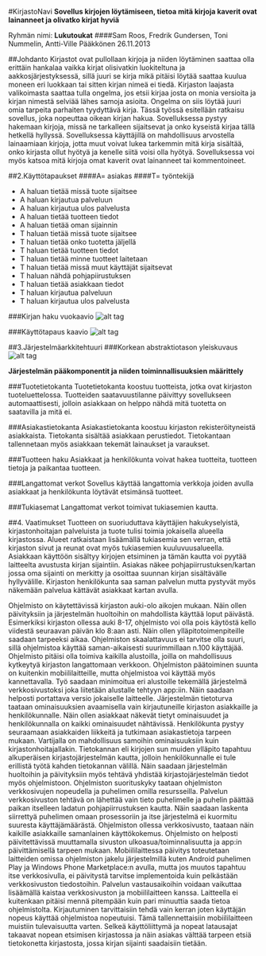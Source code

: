#KirjastoNavi
**Sovellus kirjojen löytämiseen, tietoa mitä kirjoja kaverit ovat lainanneet ja olivatko kirjat hyviä**

Ryhmän nimi: **Lukutoukat**
####Sam Roos, Fredrik Gundersen, Toni Nummelin, Antti-Ville Pääkkönen
26.11.2013

##Johdanto
Kirjastot ovat pullollaan kirjoja ja niiden löytäminen saattaa olla erittäin hankalaa vaikka kirjat olisivatkin luokiteltuna ja aakkosjärjestyksessä, sillä juuri se kirja mikä pitäisi löytää saattaa kuulua moneen eri luokkaan tai sitten kirjan nimeä ei tiedä. Kirjaston laajasta valikoimasta saattaa tulla ongelma, jos etsii kirjaa josta on monia versioita ja kirjan nimestä selviää lähes samoja asioita. Ongelma on siis löytää juuri omia tarpeita parhaiten tyydyttävä kirja.
Tässä työssä esitellään ratkaisu sovellus, joka nopeuttaa oikean kirjan hakua. Sovelluksessa pystyy hakemaan kirjoja, missä ne tarkalleen sijaitsevat ja onko kyseistä kirjaa tällä hetkellä hyllyssä. Sovelluksessa käyttäjillä on mahdollisuus arvostella lainaamiaan kirjoja, jotta muut voivat lukea tarkemmin mitä kirja sisältää, onko kirjasta ollut hyötyä ja kenelle siitä voisi olla hyötyä. Sovelluksessa voi myös katsoa mitä kirjoja omat kaverit ovat lainanneet tai kommentoineet.

##2.Käyttötapaukset
####A= asiakas
####T= työntekijä
-	A haluan tietää missä tuote sijaitsee
-	A haluan kirjautua palveluun
-	A haluan kirjautua ulos palvelusta
-	A haluan tietää tuotteen tiedot
-	A haluan tietää oman sijainnin
-	T haluan tietää missä tuote sijaitsee
-	T haluan tietää onko tuotetta jäljellä
-	T haluan tietää tuotteen tiedot
-	T haluan tietää minne tuotteet laitetaan
-	T haluan tietää missä muut käyttäjät sijaitsevat
-	T haluan nähdä pohjapiirustuksen
-	T haluan tietää asiakkaan tiedot
-	T haluan kirjautua palveluun
-	T haluan kirjautua ulos palvelusta


###Kirjan haku vuokaavio
![alt tag](http://users.metropolia.fi/~samr/kauppa_projekti/KauppaNavi/flowchart.jpg)

###Käyttötapaus kaavio
![alt tag](http://users.metropolia.fi/~fredrikg/ohjelmisto/käyttötapauskaavio.png)

##3.Järjestelmäarkkitehtuuri
###Korkean abstraktiotason yleiskuvaus
![alt tag](http://users.metropolia.fi/~toninu/abstraktio.PNG)

**Järjestelmän pääkomponentit ja niiden toiminnallisuuksien määrittely**

###Tuotetietokanta
Tuotetietokanta koostuu tuotteista, jotka ovat kirjaston tuoteluettelossa. Tuotteiden saatavuustilanne päivittyy sovellukseen automaattisesti, jolloin asiakkaan on helppo nähdä mitä tuotetta on saatavilla ja mitä ei. 

###Asiakastietokanta
Asiakastietokanta koostuu kirjaston rekisteröityneistä asiakkaista. Tietokanta sisältää asiakkaan perustiedot. Tietokantaan tallennetaan myös asiakkaan tekemät lainaukset ja varaukset.

###Tuotteen haku
Asiakkaat ja henkilökunta voivat hakea tuotteita, tuotteen tietoja ja paikantaa tuotteen.

###Langattomat verkot
Sovellus käyttää langattomia verkkoja joiden avulla asiakkaat ja henkilökunta löytävät etsimänsä tuotteet.

###Tukiasemat
Langattomat verkot toimivat tukiasemien kautta.

##4. Vaatimukset
Tuotteen on suoriuduttava käyttäjien hakukyselyistä, kirjastonhoitajan palveluista ja tuote tulisi toimia jokaisella alueella kirjastossa. Alueet ratkaistaan lisäämällä tukiasemia sen verran, että kirjaston sivut ja reunat ovat myös tukiasemien kuuluvuusalueella. Asiakkaan käyttöön sisältyy kirjojen etsiminen ja tämän kautta voi pyytää laitteelta avustusta kirjan sijaintiin. Asiakas näkee pohjapiirrustuksen/kartan jossa oma sijainti on merkitty ja osoittaa suunnan kirjan sisältävälle hyllyvälille. Kirjaston henkilökunta saa saman palvelun mutta pystyvät myös näkemään palvelua kättävät asiakkaat kartan avulla.

Ohjelmisto on käytettävissä kirjaston auki-olo aikojen mukaan. Näin ollen päivityksiin ja järjestelmän huoltoihin on mahdollista käyttää loput päivästä. Esimerkiksi kirjaston ollessa auki 8-17, ohjelmisto voi olla pois käytöstä kello viidestä seuraavan päivän klo 8:aan asti. Näin ollen ylläpitotoimenpiteille saadaan tarpeeksi aikaa.
Ohjelmiston skaalattavuus ei tarvitse olla suuri, sillä ohjelmistoa käyttää saman-aikaisesti suurimmillaan n.100 käyttäjää.
Ohjelmisto pitäisi olla toimiva kaikilla alustoilla, joilla on mahdollisuus kytkeytyä kirjaston langattomaan verkkoon. Ohjelmiston päätoiminen suunta on kuitenkin mobiililaitteille, mutta ohjelmistoa voi käyttää myös kannettavalla.
Työ saadaan minimoitua eri alustoille tekemällä järjestelmä verkkosivustoksi joka liitetään alustalle tehtyyn app:iin. Näin saadaan helposti portattava versio jokaiselle laitteelle.
Järjestelmän tietoturva taataan ominaisuuksien avaamisella vain kirjautuneille kirjaston asiakkaille ja henkilökunnalle. Näin ollen asiakkaat näkevät tietyt ominaisuudet ja henkilökunnalla on kaikki ominaisuudet nähtävissä. Henkilökunta pystyy seuraamaan asiakkaiden liikkeitä ja tutkimaan asiakastietoja tarpeen mukaan. Vartijalla on mahdollisuus samoihin ominaisuuksiin kuin kirjastonhoitajallakin.
Tietokannan eli kirjojen sun muiden ylläpito tapahtuu alkuperäisen kirjastojärjestelmän kautta, jolloin henkilökunnalle ei tule erillistä työtä kahden tietokannan välillä. Näin saadaan järjestelmän huoltoihin ja päivityksiin myös tehtävä yhdistää kirjastojärjestelmän tiedot myös ohjelmistoon.
Ohjelmiston suorituskyky taataan ohjelmiston verkkosivujen nopeudella ja puhelimen omilla resursseilla. Palvelun verkkosivuston tehtävä on lähettää vain tieto puhelimelle ja puhelin päättää paikan itselleen ladatun pohjapiirrustuksen kautta. Näin saadaan laskenta siirrettyä puhelimen omaan prosessoriin ja itse järjestelmä ei kuormitu suuresta käyttäjämäärästä.
Ohjelmiston ollessa verkkosivusto, taataan näin kaikille asiakkaille samanlainen käyttökokemus. Ohjelmisto on helposti päivitettävissä muuttamalla sivuston ulkoasua/toiminnalisuutta ja app:in päivittämisellä tarpeen mukaan. Mobiililaittessa päivitys toteutetaan laitteiden omissa ohjelmiston jakelu järjestelmillä kuten Android puhelimen Play ja Windows Phone Marketplace:n avulla, mutta jos muutos tapahtuu itse verkkosivulla, ei päivitystä tarvitse implementoida kuin pelkästään verkkosivuston tiedostoihin.
Palvelun vastausaikoihin voidaan vaikuttaa lisäämällä kaistaa verkkosivuston ja mobiililaitteen kanssa. Laitteella ei kuitenkaan pitäisi mennä pitempään kuin pari minuuttia saada tietoa ohjelmistolta. Kirjautuminen tarvittaisiin tehdä vain kerran joten käyttäjän nopeus käyttää ohjelmistoa nopeutuisi. Tämä tallennettaisiin mobiililaitteen muistiin tulevaisuutta varten. Selkeä käyttöliittymä ja nopeat latausajat takaavat nopean etsimisen kirjastossa ja näin asiakas välttää tarpeen etsiä tietokonetta kirjastosta, jossa kirjan sijainti saadaisiin tietään. 
